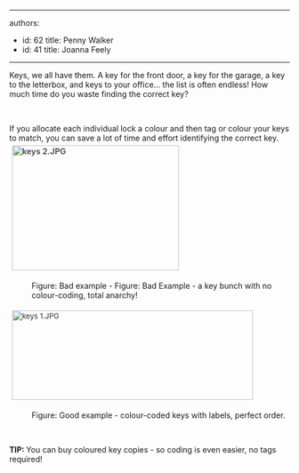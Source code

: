 

---
authors:
  - id: 62
    title: Penny Walker
  - id: 41
    title: Joanna Feely
---




<span class='intro'> <p class="ssw15-rteElement-P">​​​Keys, we all have them. A key for the front door, a key for the garage, a key to the letterbox, and keys to your office… the list is often endless! How much time do you waste finding the correct key?​<br></p><br> </span>

<dl class="ssw15-rteElement-ImageArea">​​If you allocate each individual lock a colour and then tag or colour your keys to match, you can save a lot of time and effort identifying the correct key.​<img src="/SiteAssets/do-you-colour-code-your-keys/keys%202.JPG" alt="keys 2.JPG" style="color&#58;#555555;font-size&#58;0.9rem;font-weight&#58;bold;margin&#58;5px;width&#58;300px;height&#58;225px;" /></dl><dd class="ssw15-rteElement-FigureBad">Figure&#58;&#160;Bad ​example - Figure&#58; Bad Example - a key bunch with no colour-coding, total anarchy!&#160;<br></dd><dl class="ssw15-rteElement-ImageArea"><img src="/SiteAssets/do-you-colour-code-your-keys/keys%201.JPG" alt="keys 1.JPG" style="color&#58;#333333;font-size&#58;13px;margin&#58;5px;width&#58;433px;height&#58;161px;" /></dl><dd class="ssw15-rteElement-FigureGood">Figure&#58; Good example - colour-coded&#160;keys with labels, perfect order.</dd><p><strong><br></strong></p><p><strong>TIP&#58;&#160;</strong>You can buy coloured key copies - so coding is even easier, no tags required!<br></p><p><br>​<br></p>


